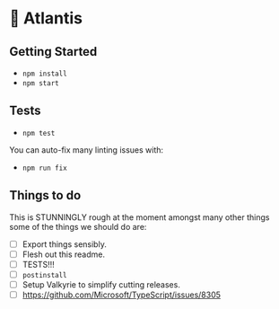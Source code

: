 # 🌇 Atlantis

## Getting Started

- `npm install`
- `npm start`

## Tests

- `npm test`

You can auto-fix many linting issues with:

- `npm run fix`

## Things to do
This is STUNNINGLY rough at the moment amongst many other things some of the things we should do are:
- [ ] Export things sensibly.
- [ ] Flesh out this readme.
- [ ] TESTS!!!
- [ ] `postinstall`
- [ ] Setup Valkyrie to simplify cutting releases.
- [ ] https://github.com/Microsoft/TypeScript/issues/8305
